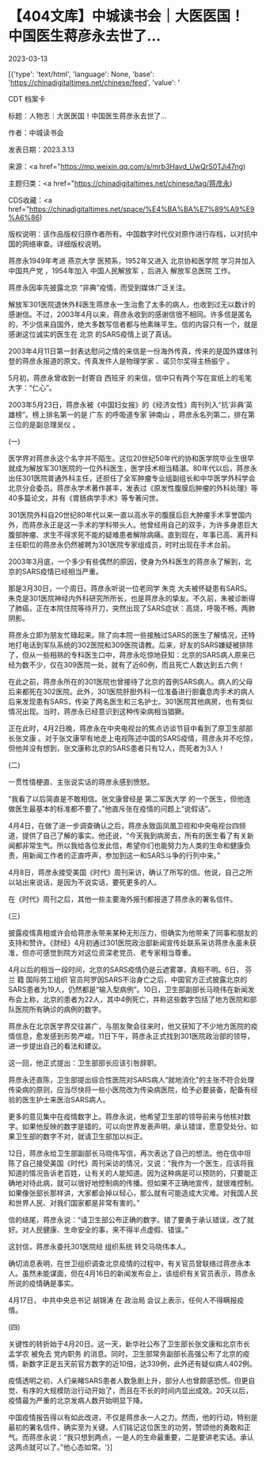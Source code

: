 # 【404文库】中城读书会｜大医医国！中国医生蒋彦永去世了…

2023-03-13

[{'type': 'text/html', 'language': None, 'base': 'https://chinadigitaltimes.net/chinese/feed', 'value': '

CDT 档案卡

标题：人物志｜大医医国！中国医生蒋彦永去世了…

作者：中城读书会

发表日期：2023.3.13

来源：<a href="https://mp.weixin.qq.com/s/mrb3Havd_UwQrS0TJi47ng)

主题归类：<a href="https://chinadigitaltimes.net/chinese/tag/蒋彦永)

CDS收藏：<a href="https://chinadigitaltimes.net/space/%E4%BA%BA%E7%89%A9%E9%A6%86)

版权说明：该作品版权归原作者所有。中国数字时代仅对原作进行存档，以对抗中国的网络审查。详细版权说明。





蒋彦永1949年考进 燕京大学 医预系，1952年又进入 北京协和医学院 学习并加入 中国共产党 ，1954年加入 中国人民解放军 ，后进入 解放军总医院 工作。  

蒋彦永因率先披露北京 “非典”疫情，而受到媒体广泛关注。

解放军301医院退休外科医生蒋彦永一生治愈了太多的病人，也收到过无以数计的感谢信。不过，2003年4月以来，蒋彦永收到的感谢信很不相同。许多信是匿名的，不少信来自国外，绝大多数写信者都与他素昧平生。信的内容只有一个，就是感谢这位诚实的医生在 北京 的SARS疫情上说了真话。

2003年4月11日第一封表达慰问之情的来信是一份海外传真，传来的是国外媒体刊登的蒋彦永报道的原文。传真发件人是物理学家 、诺贝尔奖得主杨振宁 。

5月初，蒋彦永曾收到一封寄自 西班牙 的来信，信中只有两个写在宣纸上的毛笔大字：“仁心”。

2003年5月23日，蒋彦永被《中国妇女报》的《经济女性》周刊列入“抗‘非典’英雄榜”。榜上排名第一的是 广东 的呼吸道专家 钟南山 ，蒋彦永名列第二，排在第三位的是副总理吴仪 。

(一)

医学界对蒋彦永这个名字并不陌生。这位20世纪50年代的协和医学院毕业生很早就成为解放军301医院的一位外科医生，医学技术相当精湛。80年代以后，蒋彦永出任301医院普通外科主任，还担任了全军肿瘤专业组副组长和中华医学外科学会北京分会委员。蒋彦永学术著作甚丰，发表过《原发性腹膜后肿瘤的外科处理》等40多篇论文，并有《胃肠病学手术》等专著问世。

301医院外科自20世纪80年代以来一直以高水平的腹膜后巨大肿瘤手术享誉国内外，而蒋彦永正是这一手术的学科带头人。他曾经用自己的双手，为许多身患巨大腹部肿瘤、求生不得求死不能的疑难患者解除病痛。直到现在，年事已高、离开科主任职位的蒋彦永仍然被聘为301医院专家组成员，时时出现在手术台前。

2003年3月底，一个多少有些偶然的原因，使身为外科医生的蒋彦永了解到，北京的SARS疫情已经相当严重。

那是3月30日，一个周日。蒋彦永听说一位老同学 朱克 大夫被怀疑患有SARS。朱克是301医院神经内外科研究所所长，也是蒋彦永的挚友。不久前，朱被诊断得了肺癌，正在本院住院等待开刀，突然出现了SARS症状：高烧，呼吸不畅，两肺阴影。

蒋彦永立即为朋友忙碌起来。除了向本院一些接触过SARS的医生了解情况，还特地打电话到军队系统的302医院和309医院请教。后来，好友的SARS嫌疑被排除了，但从一些相熟的专科医生口中，蒋彦永吃惊地获知：北京的SARS病人原来已经为数不少，仅在309医院一处，就有了近60例，而且死亡人数达到五六例！

在此之前，蒋彦永所在的301医院也曾接待了北京的首例SARS病人。病人的父母后来都死在302医院。此外，301医院肝胆外科一位准备进行胆囊息肉手术的病人后来发现患有SARS，传染了两名医生和三名护士。301医院其他病房，也有类似情况出现。当时，蒋彦永已经意识到这种传染病相当猖獗。

正在此时，4月2日晚，蒋彦永在中央电视台的焦点访谈节目中看到了原卫生部部长张文康 。对于张文康罕有地走上电视陈述中国的SARS疫情，蒋彦永并不吃惊，但他并没有想到，张文康称北京的SARS患者只有12人，而死者为3人！

(二)

一贯性情梗直、主张说实话的蒋彦永感到愤怒。

“我看了以后简直是不敢相信。张文康曾经是 第二军医大学 的一个医生，但他连做医生最基本的标准都不要了。”他直斥张在疫情的问题上“说假话”。

4月4日，在做了进一步调查确认之后，蒋彦永致函凤凰卫视和中央电视台四频道，提供了自己了解的事实。他还说，“今天我到病房去，所有的医生看了有关新闻都非常生气。所以我给各位发此信，希望你们也能努力为人类的生命和健康负责，用新闻工作者的正直呼声，参加到这一和SARS斗争的行列中来。”

4月8日，蒋彦永接受美国《时代》周刊采访，确认了所写的信。他说，自己之所以站出来说话，是因为不说实话，要死更多的人。

在《时代》周刊之后，其他一些主要海外报刊都报道了蒋彦永的署名信件。

(三)

披露疫情真相或许会给蒋彦永带来某种无形压力，但确实为他带来了同事和朋友的支持和赞许。《财经》4月初通过301医院政治部新闻宣传处联系采访蒋彦永虽未获准，但亦可感觉到院方对这位资深老党员、老专家相当尊重。

4月以后的相当一段时间，北京的SARS疫情仍是云遮雾罩，真相不明。6日， 芬兰 籍 国际劳工组织 官员阿罗因SARS不治身亡之后，中国官方正式披露北京的SARS患者为19人，仍然都是“输入型病例”。10日，卫生部副部长马晓伟在新闻发布会上称，北京的患者为22人，其中4例死亡，并称这些数字包括了地方医院和部队医院所有确诊的病例的数字。

蒋彦永在北京医学界交往甚广，与朋友聚会往来时，他又获知了不少地方医院的疫情信息，愈发感到形势严峻。11日下午，蒋彦永正式找到301医院政治部的领导，进一步提出自己的看法和建议。

这一回，他正式提出：卫生部部长应该引咎辞职。

蒋彦永还直陈，卫生部提出综合性医院对SARS病人“就地消化”的主张不符合处理传染病的原则，应当尽快将一些小医院改为传染病医院，给予必要装备，配备有经验的医生护士来医治SARS病人。

更多的意见集中在疫情数字上。蒋彦永说，他希望卫生部的领导前来与他核对数字。如果他反映的数字是错的，可以向世界发表声明，承认错误，愿意受处分。如果卫生部的数字不对，就请卫生部加以纠正。

12日，蒋彦永给卫生部副部长马晓伟写信，再次表达了自己的想法。他在信中坦陈了自己接受美国《时代》周刊采访的情况，又说：“我作为一个医生，应该将我知道的情况告诉老百姓，让有关的人能知道。因为这种病是可以预防的，只要能正确地对待此病，就可以很好地控制病的传播。但如果不正确地宣传，就很难控制。如果像张部长那样讲，大家都会掉以轻心，那么就有可能造成大灾难。对我国人民和世界人民、对我们国家都是非常有害的。”

信的结尾，蒋彦永说：“请卫生部公布正确的数字。错了要勇于承认错误，改了就好。对人民健康、生命安全的事，来不得半点虚假、错误。”

这封信，蒋彦永委托301医院经 组织系统 转交马晓伟本人。

确切消息表明，在世卫组织调查北京疫情的过程中，有关官员曾联络过蒋彦永本人。虽然未能谋面，但在4月16日的新闻发布会上，该组织有关官员表示，蒋彦永所说的疫情确是事实。

4月17日， 中共中央总书记 胡锦涛 在 政治局 会议上表示，任何人不得瞒报疫情。

(四)

关键性的转折始于4月20日。这一天，新华社公布了卫生部长张文康和北京市长 孟学农 被免去 党内职务 的消息。同时，卫生部常务副部长高强公布了北京的疫情，新数字正是五天前官方数字的近10倍，达339例，此外还有疑似病人402例。

疫情透明之初，人们亲睹SARS患者人数急剧上升，部分人也曾颇感恐慌。但更自觉、有序的大规模防治行动开始了，而且在不长的时间内显出成效。20天以后，疫情最为严重的北京发病人数开始明显下降。

中国疫情报告得以有如此改进，不仅是蒋彦永一人之力。然而，他的行动，特别是最初的署名信件，确实至为关键。人们铭记这位医生的功劳，赞颂他的勇敢和正气。而蒋彦永说：“我只想到两点，一是人的生命最重要，二是要讲老实话。承认这两点就可以了。”他心态如常。'}]